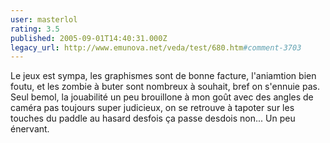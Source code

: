 ```yaml
---
user: masterlol
rating: 3.5
published: 2005-09-01T14:40:31.000Z
legacy_url: http://www.emunova.net/veda/test/680.htm#comment-3703
---
```

Le jeux est sympa, les graphismes sont de bonne facture, l'aniamtion bien foutu, et les zombie à buter sont nombreux à souhait, bref on s'ennuie pas. Seul bemol, la jouabilité un peu brouillone à mon goût avec des angles de caméra pas toujours super judicieux, on se retrouve à tapoter sur les touches du paddle au hasard desfois ça passe desdois non... Un peu énervant.